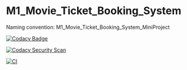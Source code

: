 # M1_Movie_Ticket_Booking_System
Naming convention:  M1_Movie_Ticket_Booking_System_MiniProject

[![Codacy Badge](https://app.codacy.com/project/badge/Grade/f1058fc303cb4087b870ec802e083431)](https://www.codacy.com/gh/Pavankumar1719/M1_Movie_Ticket_Booking_System/dashboard?utm_source=github.com&amp;utm_medium=referral&amp;utm_content=Pavankumar1719/M1_Movie_Ticket_Booking_System&amp;utm_campaign=Badge_Grade)

[![Codacy Security Scan](https://github.com/Pavankumar1719/M1_Movie_Ticket_Booking_System/actions/workflows/codacy.yml/badge.svg)](https://github.com/Pavankumar1719/M1_Movie_Ticket_Booking_System/actions/workflows/codacy.yml)

[![CI](https://github.com/Pavankumar1719/M1_Movie_Ticket_Booking_System/actions/workflows/main.yml/badge.svg)](https://github.com/Pavankumar1719/M1_Movie_Ticket_Booking_System/actions/workflows/main.yml)
